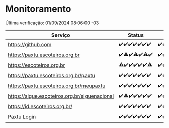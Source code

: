 # Monitoramento

Última verificação: 01/09/2024 08:06:00 -03

|Serviço|Status|Últimas 24h|
|---|---|---|
|https://github.com|<span title="2024-08-25: OK=23">✔️</span><span title="2024-08-26: OK=23">✔️</span><span title="2024-08-27: OK=23">✔️</span><span title="2024-08-28: OK=23">✔️</span><span title="2024-08-29: OK=23">✔️</span><span title="2024-08-30: OK=23">✔️</span><span title="2024-08-31: OK=11">✔️</span>|<span title="31/08/2024 09:12:00 -03 : 200">✔️</span><span title="31/08/2024 10:10:00 -03 : 200">✔️</span><span title="31/08/2024 11:06:00 -03 : 200">✔️</span><span title="31/08/2024 12:07:00 -03 : 200">✔️</span><span title="31/08/2024 13:07:00 -03 : 200">✔️</span><span title="31/08/2024 14:05:00 -03 : 200">✔️</span><span title="31/08/2024 15:08:00 -03 : 200">✔️</span><span title="31/08/2024 16:04:00 -03 : 200">✔️</span><span title="31/08/2024 17:07:00 -03 : 200">✔️</span><span title="31/08/2024 18:06:00 -03 : 200">✔️</span><span title="31/08/2024 19:08:00 -03 : 200">✔️</span><span title="31/08/2024 20:06:00 -03 : 200">✔️</span><span title="31/08/2024 21:44:00 -03 : 200">✔️</span><span title="31/08/2024 23:16:00 -03 : 200">✔️</span><span title="01/09/2024 00:15:00 -03 : 200">✔️</span><span title="01/09/2024 01:10:00 -03 : 200">✔️</span><span title="01/09/2024 02:08:00 -03 : 200">✔️</span><span title="01/09/2024 03:11:00 -03 : 200">✔️</span><span title="01/09/2024 04:06:00 -03 : 200">✔️</span><span title="01/09/2024 05:09:00 -03 : 200">✔️</span><span title="01/09/2024 06:08:00 -03 : 200">✔️</span><span title="01/09/2024 07:07:00 -03 : 200">✔️</span><span title="01/09/2024 08:06:00 -03 : 200">✔️</span>|
|https://paxtu.escoteiros.org.br|<span title="2024-08-25: OK=23">✔️</span><span title="2024-08-26: OK=21, Falhas=2">⚠️</span><span title="2024-08-27: OK=23">✔️</span><span title="2024-08-28: OK=22, Falhas=1">⚠️</span><span title="2024-08-29: OK=23">✔️</span><span title="2024-08-30: OK=22, Falhas=1">⚠️</span><span title="2024-08-31: OK=11">✔️</span>|<span title="31/08/2024 09:12:00 -03 : 200">✔️</span><span title="31/08/2024 10:10:00 -03 : 200">✔️</span><span title="31/08/2024 11:06:00 -03 : 200">✔️</span><span title="31/08/2024 12:07:00 -03 : 200">✔️</span><span title="31/08/2024 13:07:00 -03 : 200">✔️</span><span title="31/08/2024 14:05:00 -03 : 200">✔️</span><span title="31/08/2024 15:08:00 -03 : 200">✔️</span><span title="31/08/2024 16:04:00 -03 : 200">✔️</span><span title="31/08/2024 17:07:00 -03 : 200">✔️</span><span title="31/08/2024 18:06:00 -03 : 200">✔️</span><span title="31/08/2024 19:08:00 -03 : 200">✔️</span><span title="31/08/2024 20:06:00 -03 : 200">✔️</span><span title="31/08/2024 21:44:00 -03 : 200">✔️</span><span title="31/08/2024 23:16:00 -03 : 200">✔️</span><span title="01/09/2024 00:15:00 -03 : 200">✔️</span><span title="01/09/2024 01:10:00 -03 : 200">✔️</span><span title="01/09/2024 02:08:00 -03 : 200">✔️</span><span title="01/09/2024 03:11:00 -03 : 200">✔️</span><span title="01/09/2024 04:06:00 -03 : 200">✔️</span><span title="01/09/2024 05:09:00 -03 : 200">✔️</span><span title="01/09/2024 06:08:00 -03 : 200">✔️</span><span title="01/09/2024 07:07:00 -03 : 200">✔️</span><span title="01/09/2024 08:06:00 -03 : 200">✔️</span>|
|https://escoteiros.org.br|<span title="2024-08-25: OK=22, Falhas=1">⚠️</span><span title="2024-08-26: OK=23">✔️</span><span title="2024-08-27: OK=23">✔️</span><span title="2024-08-28: OK=23">✔️</span><span title="2024-08-29: OK=23">✔️</span><span title="2024-08-30: OK=23">✔️</span><span title="2024-08-31: OK=10, Falhas=1">⚠️</span>|<span title="31/08/2024 09:12:00 -03 : 200">✔️</span><span title="31/08/2024 10:10:00 -03 : 200">✔️</span><span title="31/08/2024 11:06:00 -03 : 200">✔️</span><span title="31/08/2024 12:07:00 -03 : 200">✔️</span><span title="31/08/2024 13:07:00 -03 : 200">✔️</span><span title="31/08/2024 14:05:00 -03 : 200">✔️</span><span title="31/08/2024 15:08:00 -03 : 200">✔️</span><span title="31/08/2024 16:04:00 -03 : 200">✔️</span><span title="31/08/2024 17:07:00 -03 : 200">✔️</span><span title="31/08/2024 18:06:00 -03 : 200">✔️</span><span title="31/08/2024 19:08:00 -03 : 200">✔️</span><span title="31/08/2024 20:06:00 -03 : 200">✔️</span><span title="31/08/2024 21:44:00 -03 : 200">✔️</span><span title="31/08/2024 23:16:00 -03 : 200">✔️</span><span title="01/09/2024 00:15:00 -03 : 200">✔️</span><span title="01/09/2024 01:10:00 -03 : 200">✔️</span><span title="01/09/2024 02:08:00 -03 : 200">✔️</span><span title="01/09/2024 03:11:00 -03 : 200">✔️</span><span title="01/09/2024 04:06:00 -03 : 200">✔️</span><span title="01/09/2024 05:09:00 -03 : 200">✔️</span><span title="01/09/2024 06:08:00 -03 : 200">✔️</span><span title="01/09/2024 07:07:00 -03 : 200">✔️</span><span title="01/09/2024 08:06:00 -03 : 200">✔️</span>|
|https://paxtu.escoteiros.org.br/paxtu|<span title="2024-08-25: OK=23">✔️</span><span title="2024-08-26: OK=23">✔️</span><span title="2024-08-27: OK=23">✔️</span><span title="2024-08-28: OK=23">✔️</span><span title="2024-08-29: OK=23">✔️</span><span title="2024-08-30: OK=23">✔️</span><span title="2024-08-31: OK=11">✔️</span>|<span title="31/08/2024 09:12:00 -03 : 200">✔️</span><span title="31/08/2024 10:10:00 -03 : 200">✔️</span><span title="31/08/2024 11:06:00 -03 : 200">✔️</span><span title="31/08/2024 12:07:00 -03 : 200">✔️</span><span title="31/08/2024 13:07:00 -03 : 200">✔️</span><span title="31/08/2024 14:05:00 -03 : 200">✔️</span><span title="31/08/2024 15:08:00 -03 : 200">✔️</span><span title="31/08/2024 16:04:00 -03 : 200">✔️</span><span title="31/08/2024 17:07:00 -03 : 200">✔️</span><span title="31/08/2024 18:06:00 -03 : 200">✔️</span><span title="31/08/2024 19:08:00 -03 : 200">✔️</span><span title="31/08/2024 20:07:00 -03 : 200">✔️</span><span title="31/08/2024 21:44:00 -03 : 200">✔️</span><span title="31/08/2024 23:16:00 -03 : 200">✔️</span><span title="01/09/2024 00:15:00 -03 : 200">✔️</span><span title="01/09/2024 01:10:00 -03 : 200">✔️</span><span title="01/09/2024 02:08:00 -03 : 200">✔️</span><span title="01/09/2024 03:11:00 -03 : 200">✔️</span><span title="01/09/2024 04:06:00 -03 : 200">✔️</span><span title="01/09/2024 05:09:00 -03 : 200">✔️</span><span title="01/09/2024 06:08:00 -03 : 200">✔️</span><span title="01/09/2024 07:07:00 -03 : 200">✔️</span><span title="01/09/2024 08:06:00 -03 : 200">✔️</span>|
|https://paxtu.escoteiros.org.br/meupaxtu|<span title="2024-08-25: OK=23">✔️</span><span title="2024-08-26: OK=23">✔️</span><span title="2024-08-27: OK=23">✔️</span><span title="2024-08-28: OK=23">✔️</span><span title="2024-08-29: OK=23">✔️</span><span title="2024-08-30: OK=23">✔️</span><span title="2024-08-31: OK=11">✔️</span>|<span title="31/08/2024 09:12:00 -03 : 200">✔️</span><span title="31/08/2024 10:10:00 -03 : 200">✔️</span><span title="31/08/2024 11:06:00 -03 : 200">✔️</span><span title="31/08/2024 12:07:00 -03 : 200">✔️</span><span title="31/08/2024 13:07:00 -03 : 200">✔️</span><span title="31/08/2024 14:05:00 -03 : 200">✔️</span><span title="31/08/2024 15:08:00 -03 : 200">✔️</span><span title="31/08/2024 16:04:00 -03 : 200">✔️</span><span title="31/08/2024 17:07:00 -03 : 200">✔️</span><span title="31/08/2024 18:06:00 -03 : 200">✔️</span><span title="31/08/2024 19:08:00 -03 : 200">✔️</span><span title="31/08/2024 20:07:00 -03 : 200">✔️</span><span title="31/08/2024 21:44:00 -03 : 200">✔️</span><span title="31/08/2024 23:16:00 -03 : 200">✔️</span><span title="01/09/2024 00:15:00 -03 : 200">✔️</span><span title="01/09/2024 01:10:00 -03 : 200">✔️</span><span title="01/09/2024 02:08:00 -03 : 200">✔️</span><span title="01/09/2024 03:11:00 -03 : 200">✔️</span><span title="01/09/2024 04:06:00 -03 : 200">✔️</span><span title="01/09/2024 05:09:00 -03 : 200">✔️</span><span title="01/09/2024 06:08:00 -03 : 200">✔️</span><span title="01/09/2024 07:07:00 -03 : 200">✔️</span><span title="01/09/2024 08:06:00 -03 : 200">✔️</span>|
|https://sigue.escoteiros.org.br/siguenacional|<span title="2024-08-25: OK=23">✔️</span><span title="2024-08-26: OK=21, Falhas=2">⚠️</span><span title="2024-08-27: OK=23">✔️</span><span title="2024-08-28: OK=23">✔️</span><span title="2024-08-29: OK=23">✔️</span><span title="2024-08-30: OK=23">✔️</span><span title="2024-08-31: OK=11">✔️</span>|<span title="31/08/2024 09:12:00 -03 : 200">✔️</span><span title="31/08/2024 10:10:00 -03 : 200">✔️</span><span title="31/08/2024 11:06:00 -03 : 200">✔️</span><span title="31/08/2024 12:07:00 -03 : 200">✔️</span><span title="31/08/2024 13:07:00 -03 : 200">✔️</span><span title="31/08/2024 14:05:00 -03 : 200">✔️</span><span title="31/08/2024 15:08:00 -03 : 200">✔️</span><span title="31/08/2024 16:04:00 -03 : 200">✔️</span><span title="31/08/2024 17:07:00 -03 : 200">✔️</span><span title="31/08/2024 18:06:00 -03 : 200">✔️</span><span title="31/08/2024 19:08:00 -03 : 200">✔️</span><span title="31/08/2024 20:07:00 -03 : 200">✔️</span><span title="31/08/2024 21:44:00 -03 : 200">✔️</span><span title="31/08/2024 23:16:00 -03 : 200">✔️</span><span title="01/09/2024 00:15:00 -03 : 200">✔️</span><span title="01/09/2024 01:10:00 -03 : 200">✔️</span><span title="01/09/2024 02:08:00 -03 : 200">✔️</span><span title="01/09/2024 03:11:00 -03 : 200">✔️</span><span title="01/09/2024 04:06:00 -03 : 200">✔️</span><span title="01/09/2024 05:09:00 -03 : 200">✔️</span><span title="01/09/2024 06:08:00 -03 : 200">✔️</span><span title="01/09/2024 07:07:00 -03 : 200">✔️</span><span title="01/09/2024 08:06:00 -03 : 200">✔️</span>|
|https://id.escoteiros.org.br/|<span title="2024-08-25: OK=23">✔️</span><span title="2024-08-26: OK=23">✔️</span><span title="2024-08-27: OK=23">✔️</span><span title="2024-08-28: OK=23">✔️</span><span title="2024-08-29: OK=23">✔️</span><span title="2024-08-30: OK=23">✔️</span><span title="2024-08-31: OK=11">✔️</span>|<span title="31/08/2024 09:12:00 -03 : 200">✔️</span><span title="31/08/2024 10:10:00 -03 : 200">✔️</span><span title="31/08/2024 11:06:00 -03 : 200">✔️</span><span title="31/08/2024 12:07:00 -03 : 200">✔️</span><span title="31/08/2024 13:07:00 -03 : 200">✔️</span><span title="31/08/2024 14:05:00 -03 : 200">✔️</span><span title="31/08/2024 15:08:00 -03 : 200">✔️</span><span title="31/08/2024 16:04:00 -03 : 200">✔️</span><span title="31/08/2024 17:07:00 -03 : 200">✔️</span><span title="31/08/2024 18:06:00 -03 : 200">✔️</span><span title="31/08/2024 19:08:00 -03 : 200">✔️</span><span title="31/08/2024 20:07:00 -03 : 200">✔️</span><span title="31/08/2024 21:44:00 -03 : 200">✔️</span><span title="31/08/2024 23:16:00 -03 : 200">✔️</span><span title="01/09/2024 00:15:00 -03 : 200">✔️</span><span title="01/09/2024 01:10:00 -03 : 200">✔️</span><span title="01/09/2024 02:08:00 -03 : 200">✔️</span><span title="01/09/2024 03:11:00 -03 : 200">✔️</span><span title="01/09/2024 04:06:00 -03 : 200">✔️</span><span title="01/09/2024 05:09:00 -03 : 200">✔️</span><span title="01/09/2024 06:08:00 -03 : 200">✔️</span><span title="01/09/2024 07:07:00 -03 : 200">✔️</span><span title="01/09/2024 08:06:00 -03 : 200">✔️</span>|
|Paxtu Login|<span title="2024-08-25: OK=23">✔️</span><span title="2024-08-26: OK=23">✔️</span><span title="2024-08-27: OK=23">✔️</span><span title="2024-08-28: OK=23">✔️</span><span title="2024-08-29: OK=23">✔️</span><span title="2024-08-30: OK=23">✔️</span><span title="2024-08-31: OK=11">✔️</span>|<span title="31/08/2024 09:12:00 -03 : 200">✔️</span><span title="31/08/2024 10:10:00 -03 : 200">✔️</span><span title="31/08/2024 11:06:00 -03 : 200">✔️</span><span title="31/08/2024 12:07:00 -03 : 200">✔️</span><span title="31/08/2024 13:07:00 -03 : 200">✔️</span><span title="31/08/2024 14:05:00 -03 : 200">✔️</span><span title="31/08/2024 15:08:00 -03 : 200">✔️</span><span title="31/08/2024 16:04:00 -03 : 200">✔️</span><span title="31/08/2024 17:07:00 -03 : 200">✔️</span><span title="31/08/2024 18:06:00 -03 : 200">✔️</span><span title="31/08/2024 19:08:00 -03 : 200">✔️</span><span title="31/08/2024 20:07:00 -03 : 200">✔️</span><span title="31/08/2024 21:44:00 -03 : 200">✔️</span><span title="31/08/2024 23:16:00 -03 : 200">✔️</span><span title="01/09/2024 00:15:00 -03 : 200">✔️</span><span title="01/09/2024 01:10:00 -03 : 200">✔️</span><span title="01/09/2024 02:08:00 -03 : 200">✔️</span><span title="01/09/2024 03:11:00 -03 : 200">✔️</span><span title="01/09/2024 04:06:00 -03 : 200">✔️</span><span title="01/09/2024 05:09:00 -03 : 200">✔️</span><span title="01/09/2024 06:08:00 -03 : 200">✔️</span><span title="01/09/2024 07:07:00 -03 : 200">✔️</span><span title="01/09/2024 08:06:00 -03 : 200">✔️</span>|
